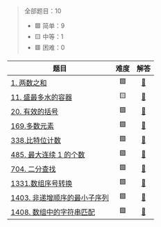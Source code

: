 
> 全部题目：10
>
> - 🟩 简单：9 
> - 🟨 中等：1
> - 🟥 困难：0


|题目|难度|解答|
|---|:--:|:--:|
[1. 两数之和](https://leetcode.cn/problems/two-sum/)|🟩|[🦀](./rust_leetcode/src/bin/two_sum.rs)|
[11. 盛最多水的容器](https://leetcode.cn/problems/container-with-most-water/)|🟨|[🦀](./rust_leetcode/src/bin/max_area.rs)|
[20. 有效的括号](https://leetcode.cn/problems/valid-parentheses/)|🟩|[🦀](./rust_leetcode/src/bin/is_valid.rs)|
[169.多数元素](https://leetcode.cn/problems/majority-element/)|🟩|[🦀](./rust_leetcode/src/bin/majority_element.rs)|
[338.比特位计数](https://leetcode.cn/problems/counting-bits/)|🟩|[🦀](./rust_leetcode/src/bin/count_bits.rs)|
[485. 最大连续 1 的个数](https://leetcode.cn/problems/max-consecutive-ones/)|🟩|[🦀](./rust_leetcode/src/bin/find_max_consecutive_ones.rs)|
[704. 二分查找](https://leetcode.cn/problems/binary-search/)|🟩|[🦀](./rust_leetcode/src/bin/search.rs)|
[1331.数组序号转换](https://leetcode.cn/problems/rank-transform-of-an-array/)|🟩|[🦀](./rust_leetcode/src/bin/array_rank_transform.rs)|
[1403. 非递增顺序的最小子序列](https://leetcode.cn/problems/minimum-subsequence-in-non-increasing-order/)|🟩|[🦀](./rust_leetcode/src/bin/min_subsequence.rs)|
[1408. 数组中的字符串匹配](https://leetcode.cn/problems/string-matching-in-an-array/)|🟩|[🦀](./rust_leetcode/src/bin/string_matching.rs)|
